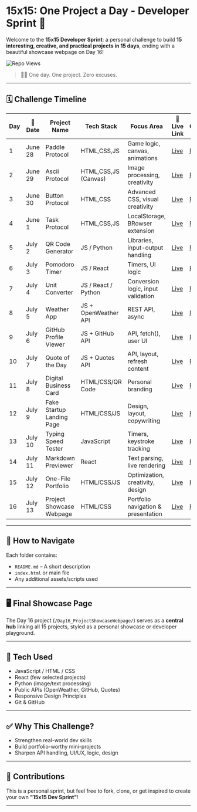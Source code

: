 # 15x15: One Project a Day - Developer Sprint 🚀

Welcome to the **15x15 Developer Sprint**: a personal challenge to build **15 interesting, creative, and practical projects in 15 days**, ending with a beautiful showcase webpage on Day 16!

![Repo Views](https://komarev.com/ghpvc/?username=dkulthia&repo=15x15-DevChallenge&label=Repo%20views&color=grey&style=plastic&abbreviated=true)


> 👨‍💻 One day. One project. Zero excuses.

---

## 🗓️ Challenge Timeline

| Day | 📅 Date       | Project Name                  | Tech Stack               | Focus Area                            | 🔗 Live Link                                           | 🧾 GitHub Repo                                           |
|-----|---------------|-------------------------------|--------------------------|----------------------------------------|--------------------------------------------------------|----------------------------------------------------------|
| 1   | June 28       | Paddle Protocol               | HTML,CSS,JS              | Game logic, canvas, animations         | [Live](https://dkulthia.github.io/Paddle-Protocol/)    | [Repo](https://github.com/dkulthia/Paddle-Protocol)      |
| 2   | June 29       | Ascii Protocol                | HTML,CSS,JS (Canvas)     | Image processing, creativity           | [Live](https://dkulthia.github.io/Ascii-Protocol/)     | [Repo](https://github.com/dkulthia/Ascii-Protocol)       |
| 3   | June 30       | Button Protocol               | HTML,CSS                 | Advanced CSS, visual creativity        | [Live](https://dkulthia.github.io/Button-Protocol/)    | [Repo](https://github.com/dkulthia/Button-Protocol)      |
| 4   | June 1        | Task Protocol                 | HTML,CSS,JS              | LocalStorage, BRowser extension        | [Live](https://dkulthia.github.io/Task-Protocol/)      | [Repo](https://github.com/dkulthia/Task-Protocol)        |
| 5   | July 2        | QR Code Generator             | JS / Python              | Libraries, input-output handling       | [Live](https://dkulthia.github.io/)                    | [Repo](https://github.com/dkulthia/)                     |
| 6   | July 3        | Pomodoro Timer                | JS / React               | Timers, UI logic                       | [Live](https://dkulthia.github.io/)                    | [Repo](https://github.com/dkulthia/)                     |
| 7   | July 4        | Unit Converter                | JS / React / Python      | Conversion logic, input validation     | [Live](https://dkulthia.github.io/)                    | [Repo](https://github.com/dkulthia/)                     |
| 8   | July 5        | Weather App                   | JS + OpenWeather API     | REST API, async                        | [Live](https://dkulthia.github.io/)                    | [Repo](https://github.com/dkulthia/)                     |
| 9   | July 6        | GitHub Profile Viewer         | JS + GitHub API          | API, fetch(), user UI                  | [Live](https://dkulthia.github.io/)                    | [Repo](https://github.com/dkulthia/)                     |
| 10  | July 7        | Quote of the Day              | JS + Quotes API          | API, layout, refresh content           | [Live](https://dkulthia.github.io/)                    | [Repo](https://github.com/dkulthia/)                     |
| 11  | July 8        | Digital Business Card         | HTML/CSS/QR Code         | Personal branding                      | [Live](https://dkulthia.github.io/)                    | [Repo](https://github.com/dkulthia/)                     |
| 12  | July 9        | Fake Startup Landing Page     | HTML/CSS/JS              | Design, layout, copywriting            | [Live](https://dkulthia.github.io/)                    | [Repo](https://github.com/dkulthia/)                     |
| 13  | July 10       | Typing Speed Tester           | JavaScript               | Timers, keystroke tracking             | [Live](https://dkulthia.github.io/)                    | [Repo](https://github.com/dkulthia/)                     |
| 14  | July 11       | Markdown Previewer            | React                    | Text parsing, live rendering           | [Live](https://dkulthia.github.io/)                    | [Repo](https://github.com/dkulthia/)                     |
| 15  | July 12       | One-File Portfolio            | HTML/CSS/JS              | Optimization, creativity, design       | [Live](https://dkulthia.github.io/)                    | [Repo](https://github.com/dkulthia/)                     |
| 16  | July 13       | Project Showcase Webpage      | HTML/CSS                 | Portfolio navigation & presentation    | [Live](https://dkulthia.github.io/)                    | [Repo](https://github.com/dkulthia/)                     |

---

## 📌 How to Navigate

Each folder contains:
- `README.md` – A short description
- `index.html` or main file
- Any additional assets/scripts used

---

## 🖥️ Final Showcase Page
The Day 16 project (`/Day16_ProjectShowcaseWebpage/`) serves as a **central hub** linking all 15 projects, styled as a personal showcase or developer playground.

---

## 🧰 Tech Used

- JavaScript / HTML / CSS
- React (few selected projects)
- Python (image/text processing)
- Public APIs (OpenWeather, GitHub, Quotes)
- Responsive Design Principles
- Git & GitHub

---

## ✅ Why This Challenge?

- Strengthen real-world dev skills
- Build portfolio-worthy mini-projects
- Sharpen API handling, UI/UX, logic, design

---

## 🙌 Contributions

This is a personal sprint, but feel free to fork, clone, or get inspired to create your own **"15x15 Dev Sprint"**!

---
